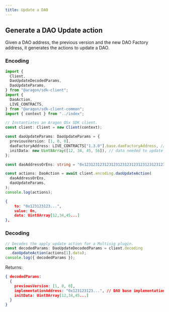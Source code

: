 ```yaml
---
title: Update a DAO
---
```


## Generate a DAO Update action

Given a DAO address, the previous version and the new DAO Factory address, it generates the actions to update a DAO.

### Encoding

```ts
import {
  Client,
  DaoUpdateDecodedParams,
  DaoUpdateParams,
} from "@aragon/sdk-client";
import {
  DaoAction,
  LIVE_CONTRACTS,
} from "@aragon/sdk-client-common";
import { context } from "../index";

// Instantiates an Aragon OSx SDK client.
const client: Client = new Client(context);

const daoUpdateParams: DaoUpdateParams = {
  previousVersion: [1, 0, 0],
  daoFactoryAddress: LIVE_CONTRACTS["1.3.0"].base.daoFactoryAddress, // if not specified it will use the latest version in the context network
  initData: new Uint8Array([12, 34, 45, 56]), // data needed to update specified, empty by default
};

const daoAddressOrEns: string = "0x123123123123123123123123123123123123"; // "my-dao.eth"

const actions: DaoAction = await client.encoding.daoUpdateAction(
  daoAddressOrEns,
  daoUpdateParams,
);
console.log(actions);
```


```json
{
    to: "0x123123123...",
    value: 0n,
    data: Uint8Array[12,34,45...]
},
  ```

  ### Decoding

```ts
// Decodes the apply update action for a Multisig plugin.
const decodedParams: DaoUpdateDecodedParams = client.decoding
  .daoUpdateAction(actions[1].data);
console.log({ decodedParams });
```


Returns:
  ```json
  { decodedParams:
    {
      previousVersion: [1, 0, 0],
      implementationAddress: "0x123123123...", // DAO base implementation address
      initData: Uint8Array[12,34,45...]
    }
  }
  ```